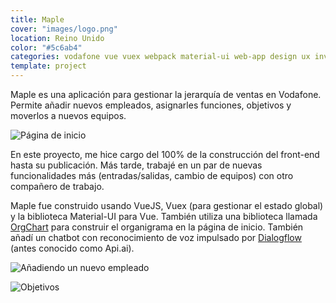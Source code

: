 ```yaml
---
title: Maple
cover: "images/logo.png"
location: Reino Unido
color: "#5c6ab4"
categories: vodafone vue vuex webpack material-ui web-app design ux inverted
template: project
---
```


Maple es una aplicación para gestionar la jerarquía de ventas en Vodafone. Permite añadir nuevos empleados, asignarles funciones, objetivos y moverlos a nuevos equipos.

![](/work/maple/images/1.png "Página de inicio")

En este proyecto, me hice cargo del 100% de la construcción del front-end hasta su publicación. Más tarde, trabajé en un par de nuevas funcionalidades más (entradas/salidas, cambio de equipos) con otro compañero de trabajo.

Maple fue construido usando VueJS, Vuex (para gestionar el estado global) y la biblioteca Material-UI para Vue. También utiliza una biblioteca llamada [OrgChart](https://github.com/dabeng/OrgChart) para construir el organigrama en la página de inicio. También añadí un chatbot con reconocimiento de voz impulsado por [Dialogflow](https://dialogflow.com/) (antes conocido como Api.ai).

![](/work/maple/images/2.jpg "Añadiendo un nuevo empleado")

![](/work/maple/images/3.jpg "Objetivos")
